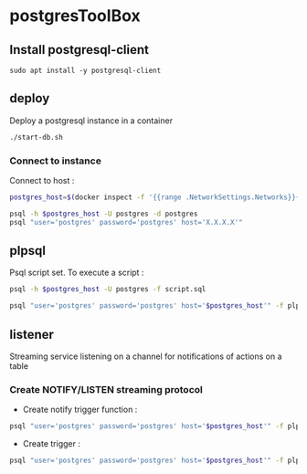 # postgresToolBox 

## Install postgresql-client 
```
sudo apt install -y postgresql-client
```

## deploy 
Deploy a postgresql instance in a container
```bash
./start-db.sh
```

### Connect to instance 
Connect to host : 
```bash 
postgres_host=$(docker inspect -f '{{range .NetworkSettings.Networks}}{{.IPAddress}}{{end}}' postgres)

psql -h $postgres_host -U postgres -d postgres
psql "user='postgres' password='postgres' host='X.X.X.X'"
```

## plpsql 
Psql script set.
To execute a script : 

```bash
psql -h $postgres_host -U postgres -f script.sql
```

```bash
psql "user='postgres' password='postgres' host='$postgres_host'" -f plpgsql/create-airflow.sql
```

## listener 
Streaming service listening on a channel for notifications of actions on a table

### Create NOTIFY/LISTEN streaming protocol
- Create notify trigger function : 
```bash
psql "user='postgres' password='postgres' host='$postgres_host'" -f plpgsql/notify-trigger.sql
```

- Create trigger : 
```bash
psql "user='postgres' password='postgres' host='$postgres_host'" -f plpgsql/create-trigger.sql
```



